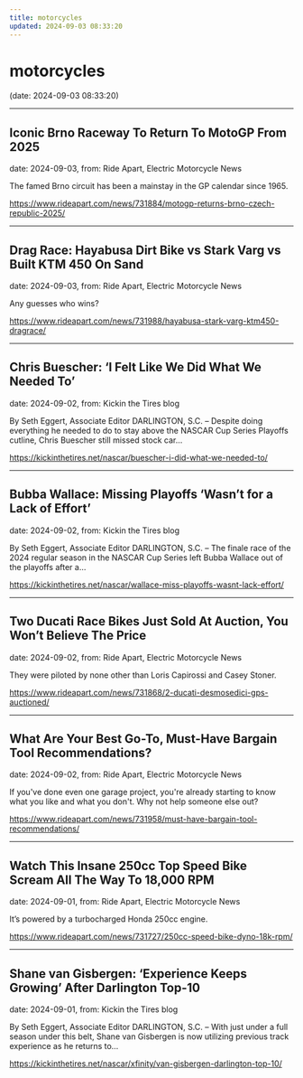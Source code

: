 ```yaml
---
title: motorcycles
updated: 2024-09-03 08:33:20
---
```


# motorcycles

(date: 2024-09-03 08:33:20)

---

## Iconic Brno Raceway To Return To MotoGP From 2025

date: 2024-09-03, from: Ride Apart, Electric Motorcycle News

The famed Brno circuit has been a mainstay in the GP calendar since 1965.  

<https://www.rideapart.com/news/731884/motogp-returns-brno-czech-republic-2025/>

---

## Drag Race: Hayabusa Dirt Bike vs Stark Varg vs Built KTM 450 On Sand

date: 2024-09-03, from: Ride Apart, Electric Motorcycle News

Any guesses who wins? 

<https://www.rideapart.com/news/731988/hayabusa-stark-varg-ktm450-dragrace/>

---

## Chris Buescher: ‘I Felt Like We Did What We Needed To’

date: 2024-09-02, from: Kickin the Tires blog

By Seth Eggert, Associate Editor DARLINGTON, S.C. – Despite doing everything he needed to do to stay above the NASCAR Cup Series Playoffs cutline, Chris Buescher still missed stock car&#8230;  

<https://kickinthetires.net/nascar/buescher-i-did-what-we-needed-to/>

---

## Bubba Wallace: Missing Playoffs ‘Wasn’t for a Lack of Effort’

date: 2024-09-02, from: Kickin the Tires blog

By Seth Eggert, Associate Editor DARLINGTON, S.C. – The finale race of the 2024 regular season in the NASCAR Cup Series left Bubba Wallace out of the playoffs after a&#8230;  

<https://kickinthetires.net/nascar/wallace-miss-playoffs-wasnt-lack-effort/>

---

## Two Ducati Race Bikes Just Sold At Auction, You Won’t Believe The Price

date: 2024-09-02, from: Ride Apart, Electric Motorcycle News

They were piloted by none other than Loris Capirossi and Casey Stoner.  

<https://www.rideapart.com/news/731868/2-ducati-desmosedici-gps-auctioned/>

---

## What Are Your Best Go-To, Must-Have Bargain Tool Recommendations?

date: 2024-09-02, from: Ride Apart, Electric Motorcycle News

If you've done even one garage project, you're already starting to know what you like and what you don't. Why not help someone else out? 

<https://www.rideapart.com/news/731958/must-have-bargain-tool-recommendations/>

---

## Watch This Insane 250cc Top Speed Bike Scream All The Way To 18,000 RPM

date: 2024-09-01, from: Ride Apart, Electric Motorcycle News

It’s powered by a turbocharged Honda 250cc engine.  

<https://www.rideapart.com/news/731727/250cc-speed-bike-dyno-18k-rpm/>

---

## Shane van Gisbergen: ‘Experience Keeps Growing’ After Darlington Top-10

date: 2024-09-01, from: Kickin the Tires blog

By Seth Eggert, Associate Editor DARLINGTON, S.C. – With just under a full season under this belt, Shane van Gisbergen is now utilizing previous track experience as he returns to&#8230;  

<https://kickinthetires.net/nascar/xfinity/van-gisbergen-darlington-top-10/>

